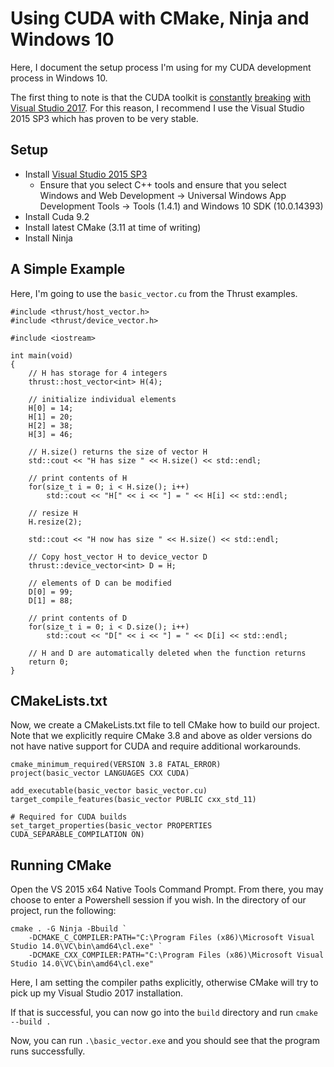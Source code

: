 # Using CUDA with CMake, Ninja and Windows 10

Here, I document the setup process I'm using for my CUDA development process in Windows 10.

The first thing to note is that the CUDA toolkit is [constantly](https://devtalk.nvidia.com/default/topic/1027209/cuda-setup-and-installation/cuda-9-0-does-not-work-with-the-latest-vs-2017-update/) [breaking](https://devtalk.nvidia.com/default/topic/1028669/cuda-setup-and-installation/how-to-get-visual-studio-2017-to-use-cuda-9-1-/) [with Visual Studio 2017](https://devtalk.nvidia.com/default/topic/1027299/cuda-9-failed-to-support-the-latest-visual-studio-2017-version-15-5/?offset=51).
For this reason, I recommend I use the Visual Studio 2015 SP3 which has proven to be very stable.

## Setup

* Install [Visual Studio 2015 SP3](https://my.visualstudio.com/Downloads?q=visual%20studio%202015&wt.mc_id=o~msft~vscom~older-downloads)
  * Ensure that you select C++ tools and ensure that you select Windows and Web Development -> Universal Windows App Development Tools -> Tools (1.4.1) and Windows 10 SDK (10.0.14393)
* Install Cuda 9.2
* Install latest CMake (3.11 at time of writing)
* Install Ninja

## A Simple Example
Here, I'm going to use the `basic_vector.cu` from the Thrust examples.

```cuda
#include <thrust/host_vector.h>
#include <thrust/device_vector.h>

#include <iostream>

int main(void)
{
    // H has storage for 4 integers
    thrust::host_vector<int> H(4);

    // initialize individual elements
    H[0] = 14;
    H[1] = 20;
    H[2] = 38;
    H[3] = 46;
    
    // H.size() returns the size of vector H
    std::cout << "H has size " << H.size() << std::endl;

    // print contents of H
    for(size_t i = 0; i < H.size(); i++)
        std::cout << "H[" << i << "] = " << H[i] << std::endl;

    // resize H
    H.resize(2);
    
    std::cout << "H now has size " << H.size() << std::endl;

    // Copy host_vector H to device_vector D
    thrust::device_vector<int> D = H;
    
    // elements of D can be modified
    D[0] = 99;
    D[1] = 88;
    
    // print contents of D
    for(size_t i = 0; i < D.size(); i++)
        std::cout << "D[" << i << "] = " << D[i] << std::endl;

    // H and D are automatically deleted when the function returns
    return 0;
}
```

## CMakeLists.txt

Now, we create a CMakeLists.txt file to tell CMake how to build our project. Note that we explicitly require CMake 3.8 and above as older versions do not have native support for CUDA and require additional workarounds.

```
cmake_minimum_required(VERSION 3.8 FATAL_ERROR)
project(basic_vector LANGUAGES CXX CUDA)

add_executable(basic_vector basic_vector.cu)
target_compile_features(basic_vector PUBLIC cxx_std_11)

# Required for CUDA builds
set_target_properties(basic_vector PROPERTIES CUDA_SEPARABLE_COMPILATION ON)
```

## Running CMake

Open the VS 2015 x64 Native Tools Command Prompt. From there, you may choose to enter a Powershell session if you wish. In the directory of our project, run the following:

```
cmake . -G Ninja -Bbuild `
    -DCMAKE_C_COMPILER:PATH="C:\Program Files (x86)\Microsoft Visual Studio 14.0\VC\bin\amd64\cl.exe" `
    -DCMAKE_CXX_COMPILER:PATH="C:\Program Files (x86)\Microsoft Visual Studio 14.0\VC\bin\amd64\cl.exe" 
```

Here, I am setting the compiler paths explicitly, otherwise CMake will try to pick up my Visual Studio 2017 installation.

If that is successful, you can now go into the `build` directory and run `cmake --build .` 

Now, you can run `.\basic_vector.exe` and you should see that the program runs successfully.
